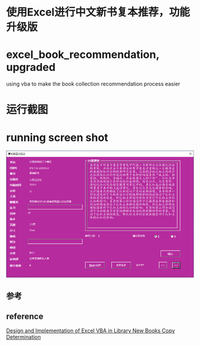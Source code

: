 # 使用Excel进行中文新书复本推荐，功能升级版
# excel_book_recommendation, upgraded
using vba to make the book collection recommendation process easier


# 运行截图
# running screen shot
![screenshot](https://github.com/iftheworld/excel_book_recommendation/blob/master/vba.png)

## 参考
## reference
[Design and Implementation of Excel VBA in Library New Books Copy Determination](https://kns8.cnki.net/KCMS/detail/detail.aspx?dbcode=CJFD&dbname=CJFDLAST2020&filename=DNZS202005024&v=MDUzMDg3RGgxVDNxVHJXTTFGckNVUjdxZlllWnRGeTNrVXJ6QklTUFJmYkc0SE5ITXFvOUhZSVI4ZVgxTHV4WVM=)
